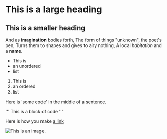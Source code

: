# This is a large heading

## This is a smaller heading

And as **imagination** bodies forth,
The form of things "unknown", the poet's pen,
Turns them to shapes and gives to airy nothing,
A local *habitation* and a **name**.

- This is 
- an unordered
- list

1. This is 
2. an ordered
3. list

Here is 'some code' in the middle of a sentence.

'''
This is 
a block 
of code
'''

Here is how you make [a link](https://www.wikipedia.org/)

![This is an image.](https://github.com/yihui/xaringan/releases/download/v0.0.2/karl-moustache.jpg)


